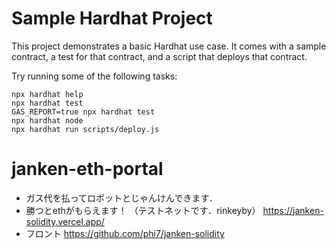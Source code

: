 # Sample Hardhat Project

This project demonstrates a basic Hardhat use case. It comes with a sample contract, a test for that contract, and a script that deploys that contract.

Try running some of the following tasks:

```shell
npx hardhat help
npx hardhat test
GAS_REPORT=true npx hardhat test
npx hardhat node
npx hardhat run scripts/deploy.js
```
# janken-eth-portal
- ガス代を払ってロボットとじゃんけんできます．
- 勝つとethがもらえます！
（テストネットです．rinkeyby）
https://janken-solidity.vercel.app/
- フロント
https://github.com/phi7/janken-solidity

